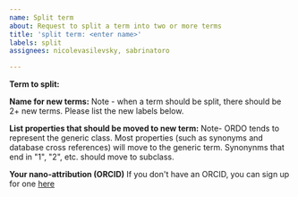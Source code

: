 ```yaml
---
name: Split term
about: Request to split a term into two or more terms
title: 'split term: <enter name>'
labels: split
assignees: nicolevasilevsky, sabrinatoro

---
```


**Term to split:**

**Name for new terms:** Note - when a term should be split, there should be 2+ new terms. Please list the new labels below. 

**List properties that should be moved to new term:** Note- ORDO tends to represent the generic class. Most properties (such as synonyms and database cross references) will move to the generic term. Synonynms that end in "1", "2", etc. should move to subclass.

**Your nano-attribution (ORCID)**
If you don't have an ORCID, you can sign up for one [here](https://orcid.org/)
